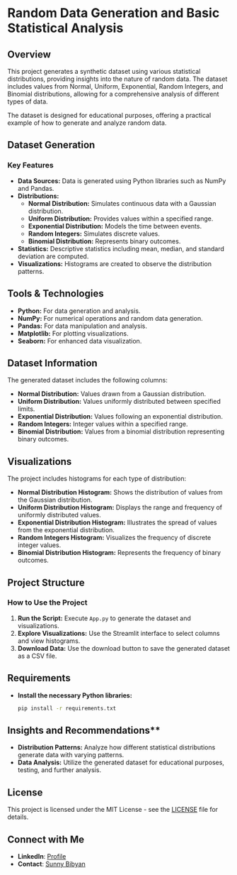 # Random Data Generation and Basic Statistical Analysis

## Overview
This project generates a synthetic dataset using various statistical distributions, providing insights into the nature of random data. The dataset includes values from Normal, Uniform, Exponential, Random Integers, and Binomial distributions, allowing for a comprehensive analysis of different types of data.

The dataset is designed for educational purposes, offering a practical example of how to generate and analyze random data.

## Dataset Generation

### Key Features
- **Data Sources:** Data is generated using Python libraries such as NumPy and Pandas.
- **Distributions:**
  - **Normal Distribution:** Simulates continuous data with a Gaussian distribution.
  - **Uniform Distribution:** Provides values within a specified range.
  - **Exponential Distribution:** Models the time between events.
  - **Random Integers:** Simulates discrete values.
  - **Binomial Distribution:** Represents binary outcomes.
- **Statistics:** Descriptive statistics including mean, median, and standard deviation are computed.
- **Visualizations:** Histograms are created to observe the distribution patterns.

## Tools & Technologies
- **Python:** For data generation and analysis.
- **NumPy:** For numerical operations and random data generation.
- **Pandas:** For data manipulation and analysis.
- **Matplotlib:** For plotting visualizations.
- **Seaborn:** For enhanced data visualization.

## Dataset Information
The generated dataset includes the following columns:
- **Normal Distribution:** Values drawn from a Gaussian distribution.
- **Uniform Distribution:** Values uniformly distributed between specified limits.
- **Exponential Distribution:** Values following an exponential distribution.
- **Random Integers:** Integer values within a specified range.
- **Binomial Distribution:** Values from a binomial distribution representing binary outcomes.

## Visualizations
The project includes histograms for each type of distribution:
- **Normal Distribution Histogram:** Shows the distribution of values from the Gaussian distribution.
- **Uniform Distribution Histogram:** Displays the range and frequency of uniformly distributed values.
- **Exponential Distribution Histogram:** Illustrates the spread of values from the exponential distribution.
- **Random Integers Histogram:** Visualizes the frequency of discrete integer values.
- **Binomial Distribution Histogram:** Represents the frequency of binary outcomes.

## Project Structure

### How to Use the Project
1. **Run the Script:** Execute `App.py` to generate the dataset and visualizations.
2. **Explore Visualizations:** Use the Streamlit interface to select columns and view histograms.
3. **Download Data:** Use the download button to save the generated dataset as a CSV file.

## Requirements
- **Install the necessary Python libraries:**
  ```sh
  pip install -r requirements.txt
## Insights and Recommendations**
- **Distribution Patterns:** Analyze how different statistical distributions generate data with varying patterns.
- **Data Analysis:** Utilize the generated dataset for educational purposes, testing, and further analysis.
  
## License
This project is licensed under the MIT License - see the [LICENSE](./LICENSE) file for details.

## Connect with Me
- **LinkedIn**: [Profile](https://www.linkedin.com/posts/sunny-bibyan)
- **Contact**: [Sunny Bibyan](mailto:sunnykumar6121997@gmail.com)
